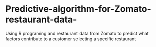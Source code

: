 # Predictive-algorithm-for-Zomato-restaurant-data-
Using R programing and restaurant data from Zomato to predict what factors contribute to a customer selecting a specific restaurant
